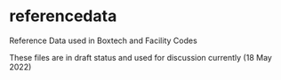 # referencedata
Reference Data used in Boxtech and Facility Codes

These files are in draft status and used for discussion currently (18 May 2022)
